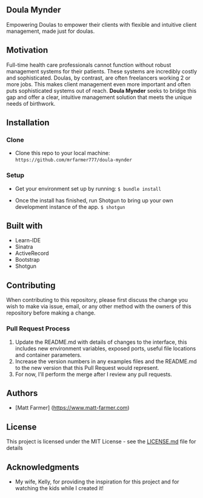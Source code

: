 ## Doula Mynder

Empowering Doulas to empower their clients with flexible and intuitive client management, made just for doulas.

## Motivation
Full-time health care professionals cannot function without robust management systems for their patients. These systems
are incredibly costly and sophisticated. Doulas, by contrast, are often freelancers working 2 or more jobs. This
makes client management even more important and often puts sophisticated systems out of reach. __Doula Mynder__ seeks to
bridge this gap and offer a clear, intuitive management solution that meets the unique needs of birthwork.

## Installation

### Clone
* Clone this repo to your local machine: `https://github.com/mrfarmer777/doula-mynder`

### Setup
* Get your environment set up by running:
 ```$ bundle install```

* Once the install has finished, run Shotgun to bring up your own development instance of the app.
```$ shotgun```

## Built with
* Learn-IDE
* Sinatra
* ActiveRecord
* Bootstrap
* Shotgun

## Contributing

When contributing to this repository, please first discuss the change you wish to make via issue,
email, or any other method with the owners of this repository before making a change.

### Pull Request Process
1. Update the README.md with details of changes to the interface, this includes new environment
   variables, exposed ports, useful file locations and container parameters.
2. Increase the version numbers in any examples files and the README.md to the new version that this
   Pull Request would represent.
3. For now, I'll perform the merge after I review any pull requests.

## Authors
* [Matt Farmer] (https://www.matt-farmer.com)

## License
This project is licensed under the MIT License - see the [LICENSE.md](LICENSE.md) file for details

## Acknowledgments
* My wife, Kelly, for providing the inspiration for this project and for watching the kids while I created it!
